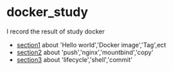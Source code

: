 # docker_study
I record the result of study docker

- [section1](https://github.com/hyuraku/docker_study/blob/master/notebook/section1.md) about 'Hello world','Docker image','Tag',ect
- [section2](https://github.com/hyuraku/docker_study/blob/master/notebook/section2.md) about 'push','nginx','mountbind','copy'
- [section3](https://github.com/hyuraku/docker_study/blob/master/notebook/section3.md) about 'lifecycle','shell','commit'
